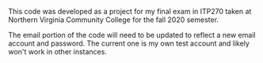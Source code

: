 This code was developed as a project for my final exam in ITP270 taken at Northern Virginia Community College for the fall 2020 semester.

The email portion of the code will need to be updated to reflect a new email account and password.  The current one is my own test account and likely won't work in other instances.

